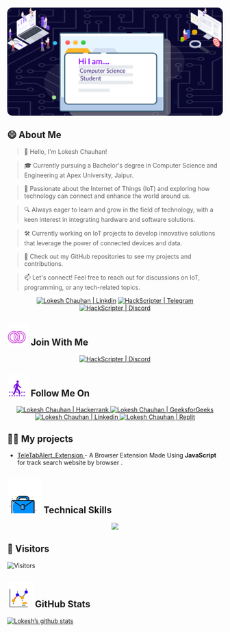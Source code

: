 <!--Banner Start-->
<p align="center">
  <a href="#blank"><img src="icon/Banner.png" alt="HackResist"></a>
</p>
<!--Banner End-->
<!--About Me Start-->

## 😄 About Me
> 👋 Hello, I'm Lokesh Chauhan!

> 🎓 Currently pursuing a Bachelor's degree in Computer Science and Engineering at Apex University, Jaipur.

> 🌟 Passionate about the Internet of Things (IoT) and exploring how technology can connect and enhance the world around us.
<!--- 🎓 I am a Second year Bachelor of Technology in <strong>Computer Science and Engineering</strong> student at Apex Institute of Engineering and Technology, Jaipur.-->
> 🔍 Always eager to learn and grow in the field of technology, with a keen interest in integrating hardware and software solutions.
<!--- 🌱 I am currently learning Python and Internet of Things.-->
> 🛠 Currently working on IoT projects to develop innovative solutions that leverage the power of connected devices and data.

> 🔭 Check out my GitHub repositories to see my projects and contributions.

<!-- 💬 If you have any question/feedback, please do not hesitate to reach out to me!
-->
>  📫 Let's connect! Feel free to reach out for discussions on IoT, programming, or any tech-related topics.

<p align="center">
  <a href="https://www.linkedin.com/in/lokeshchauhanapex/"><img src="https://img.shields.io/badge/Linkedin-10000?style=plastic&logo=LinkedIn&logoColor=FFFFFF&labelColor=2A79D7&color=2A79D7" alt="Lokesh Chauhan  | Linkdin"/></a>
  <a href="https://t.me/HackResist"><img src="https://img.shields.io/badge/Telegram-100000?style=plastic&logo=Telegram&logoColor=FF&labelColor=070858&color=070858" alt="HackScripter | Telegram"/></a>
    <a href="https://t.me/HackResist"><img src="https://img.shields.io/badge/Discord-100000?style=plastic&logo=discord&logoColor=F7F7F7&labelColor=000DFF&color=000DFF" alt="HackScripter | Discord"/></a>
</p>
<!--About Me End-->

<!-- Join Wiith Me Start-->

## ![Join With Me](/icon/join.svg) Join With Me 
<p align="center">
    <a href="https://discord.com/invite/yGnCBRzjA5"><img src="https://img.shields.io/badge/Discord-100000?style=plastic&logo=discord&logoColor=F7F7F7&labelColor=000DFF&color=000DFF" alt="HackScripter | Discord"/>
    </a>

</p>
<!--Join With Me End -->

<!--Follow Me On Start-->
## ![Follow Me](/icon/follow.svg) Follow Me On 
<p align="center">
    <a href="https://www.hackerrank.com/profile/lokeshchauhan171"><img src="https://img.shields.io/badge/Hackerrank-100000?style=plastic&logo=hackerrank&logoColor=FFFFFF&labelColor=42BA3D&color=0EA608" alt="Lokesh Chauhan | Hackerrank"/>
    </a>
    <a href="https://geeksforgeeks.org/user/lokeshchauhan"><img src="https://img.shields.io/badge/GeeksforGeeks-100000?style=plastic&logo=geeksforgeeks&logoColor=FFFFFF&labelColor=42BA3D&color=23891F" alt="Lokesh Chauhan | GeeksforGeeks"/>
    </a>
    <a href="https://www.linkedin.com/in/lokeshchauhanapex"><img src="https://img.shields.io/badge/Linkedin-10000?style=plastic&logo=LinkedIn&logoColor=FFFFFF&labelColor=2A79D7&color=2A79D7" alt="Lokesh Chauhan | Linkedin"/>
   </a>
    <a href="https://replit.com/@HackResist"><img src="https://img.shields.io/badge/Replit-100000?style=plastic&logo=replit&logoColor=f26207&labelColor=051E59&color=0e1525" alt="Lokesh Chauhan | Replit"/>
    </a>

</p>

<!--Follow ME n End-->

<!--My Project Strart-->
## 👨‍💻 My projects
* [TeleTabAlert_Extension ](https://github.com/HackResist/TeleTabAlert_Extension) - A Browser Extension Made Using  <strong>JavaScript </strong> for track search website by browser .
<!--My Project End-->
<!--Technical Skills Start-->
## ![Technical Skills](icon/Skill.svg) Technical Skills
<p align="center">
  <a href="https://skillicons.dev">
    <img src="https://skillicons.dev/icons?i=c,java,cpp,py,bash,js" />
  </a></p>
<!--Technical Skills End-->
<!--Visitors Start-->

## 👀 Visitors
![Visitors](https://moe-counter.glitch.me/get/@HackResist?theme=rule34)
<!--Visitors End -->
<!--Github Graph Start-->
## ![Github Stats](/icon/graph.svg) GitHub Stats 
[![Lokesh’s github stats](https://github-readme-stats.vercel.app/api?username=HackResist&show_icons=true&theme=dark&count_private=true)](https://github.com/HackResist)
<!--Github Graph End-->
 


